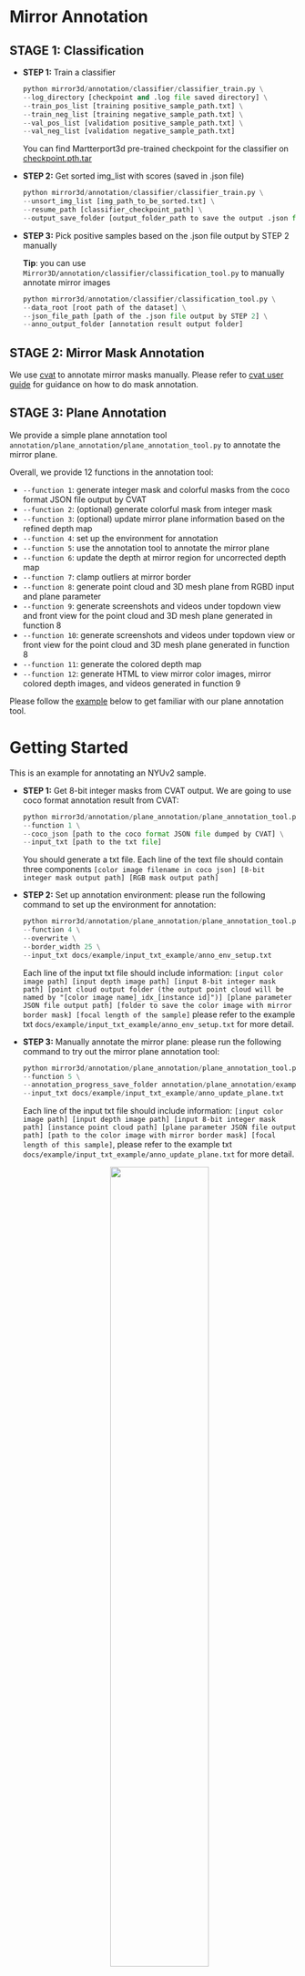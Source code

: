 
# Mirror Annotation 

## STAGE 1: Classification

- **STEP 1:**  Train a classifier 

    ```python
    python mirror3d/annotation/classifier/classifier_train.py \
    --log_directory [checkpoint and .log file saved directory] \
    --train_pos_list [training positive_sample_path.txt] \
    --train_neg_list [training negative_sample_path.txt] \
    --val_pos_list [validation positive_sample_path.txt] \
    --val_neg_list [validation negative_sample_path.txt]
    ```
    You can find Martterport3d pre-trained checkpoint for the classifier on [checkpoint.pth.tar](http://aspis.cmpt.sfu.ca/projects/mirrors/mirror3d_zip_release/classifier_checkpoint.pth.tar)

- **STEP 2:**  Get sorted img_list with scores (saved in .json file)

    ```python
    python mirror3d/annotation/classifier/classifier_train.py \
    --unsort_img_list [img_path_to_be_sorted.txt] \
    --resume_path [classifier_checkpoint_path] \
    --output_save_folder [output_folder_path to save the output .json file]
    ```
    
- **STEP 3:**  Pick positive samples based on the .json file output by STEP 2 manually
 
    **Tip**: you can use `Mirror3D/annotation/classifier/classification_tool.py` to manually annotate mirror images
    ```python
    python mirror3d/annotation/classifier/classification_tool.py \
    --data_root [root path of the dataset] \
    --json_file_path [path of the .json file output by STEP 2] \
    --anno_output_folder [annotation result output folder] 
    ```


## STAGE 2: Mirror Mask Annotation 

We use [cvat](https://github.com/dommorin/cvat) to annotate mirror masks manually. Please refer to [cvat user guide](https://github.com/dommorin/cvat/blob/master/cvat/apps/documentation/user_guide.md) for guidance on how to do mask annotation. 

## STAGE 3: Plane Annotation
    

We provide a simple plane annotation tool `annotation/plane_annotation/plane_annotation_tool.py` to annotate the mirror plane.

Overall, we provide 12 functions in the annotation tool:

- `--function 1`: generate integer mask and colorful masks from the coco format JSON file output by CVAT
- `--function 2`: (optional) generate colorful mask from integer mask
- `--function 3`: (optional) update mirror plane information based on the refined depth map
- `--function 4`: set up the environment for annotation
- `--function 5`: use the annotation tool to annotate the mirror plane
- `--function 6`: update the depth at mirror region for uncorrected depth map
- `--function 7`: clamp outliers at mirror border
- `--function 8`: generate point cloud and 3D mesh plane from RGBD input and plane parameter
- `--function 9`: generate screenshots and videos under topdown view and front view for the point cloud and 3D mesh plane generated in function 8 
- `--function 10`: generate screenshots and videos under topdown view or front view for the point cloud and 3D mesh plane generated in function 8 
- `--function 11`: generate the colored depth map
- `--function 12`: generate HTML to view mirror color images, mirror colored depth images, and videos generated in function 9


Please follow the [example](#jump) below to get familiar with our plane annotation tool.


<span id="jump"></span>
# Getting Started 


This is an example for annotating an NYUv2 sample. 

- **STEP 1:**  Get 8-bit integer masks from CVAT output. We are going to  use coco format annotation result from CVAT:

    ```python
    python mirror3d/annotation/plane_annotation/plane_annotation_tool.py \
    --function 1 \
    --coco_json [path to the coco format JSON file dumped by CVAT] \
    --input_txt [path to the txt file] 
    ```

    You should generate a txt file. Each line of the text file should contain three components `[color image filename in coco json] [8-bit integer mask output path] [RGB mask output path]`

- **STEP 2:**  Set up annotation environment: please run the following command to set up the environment for annotation:

    ```python
    python mirror3d/annotation/plane_annotation/plane_annotation_tool.py \
    --function 4 \
    --overwrite \
    --border_width 25 \
    --input_txt docs/example/input_txt_example/anno_env_setup.txt
    ```

    Each line of the input txt file should include information: `[input color image path] [input depth image path] [input 8-bit integer mask path] [point cloud output folder (the output point cloud will be named by "[color image name]_idx_[instance id]")] [plane parameter JSON file output path] [folder to save the color image with mirror border mask] [focal length of the sample]` please refer to the example txt  `docs/example/input_txt_example/anno_env_setup.txt` for more detail. 


- **STEP 3:**  Manually annotate the mirror plane: please run the following command to try out the mirror plane annotation tool:

    ```python
    python mirror3d/annotation/plane_annotation/plane_annotation_tool.py \
    --function 5 \
    --annotation_progress_save_folder annotation/plane_annotation/example/anno_progess \
    --input_txt docs/example/input_txt_example/anno_update_plane.txt
    ```

    Each line of the input txt file should include information: `[input color image path] [input depth image path] [input 8-bit integer mask path] [instance point cloud path] [plane parameter JSON file output path] [path to the color image with mirror border mask] [focal length of this sample]`, please refer to the example txt `docs/example/input_txt_example/anno_update_plane.txt` for more detail. 


    <p align="center">
      <img src="http://aspis.cmpt.sfu.ca/projects/mirrors/mirror3d_zip_release/img/step-3-new.gif" width=60%>
    </p>

    The above command in STEP 3 will open the annotation tool interface and show a point cloud. (The red points in the point cloud are the mirror reconstruction based on the original depth map, the green points are the mirror reconstruction based on the initial refined depth based on the RANSAC algorithm.) After viewing the point cloud, you will get the following options:

    ```shell
    ANNOTATION OPTION : 
    (1) t        : TRUE : initial plane parameter is correct
    (2) w        : WASTE : sample have error, can not be used (e.g., point cloud too noisy)
    (3) back n   : BACK : return n times (e.g., back 3 : give up the recent 3 annotated sample and go back)
    (4) goto n   : GOTO : goto the n the image (e.g., goto 3 : go to the third image
    (5) n        : NEXT : goto next image without annotation
    (6) a        : ADJUST: adjust one sample repeatedly
    (7) exit     : EXIT : save and exit
    ```


    If you want to adjust the mirror plane, please input option `a' (ADJUST). 

    'a ADJUST` has the following options:


    ```shell
    ADJUST ONE SAMPLE OPTION : 
    (1) f        : FINISH : update refined_sensorD/ refined_meshD/ img_info and EXIT
    (2) a        : ADJUST : adjust the plane parameter based on the current plane parameter
    (3) i        : INIT : pick 3 points to initialize the plane
    ```
    
    <p align="center">
      <img src="http://aspis.cmpt.sfu.ca/projects/mirrors/mirror3d_zip_release/img/pick-point-zoom.gif" width=60%>
    </p>

    This shows the user interface to pick 3 points to initialize the plane (option `i`). Press `shift + left click to select a point; press `shift + right-click to unselect; for more detail please refer to [Open3d instruction](http://www.open3d.org/docs/release/tutorial/visualization/interactive_visualization.html).

    <p align="center">
      <img src="http://aspis.cmpt.sfu.ca/projects/mirrors/mirror3d_zip_release/img/mesh-adjust.gif" width=60%>
    </p>
    
    This shows the user interface to adjust the plane parameter based on the current plane parameter (option `a'). To adjust the light blue plane, please follow:

    ```shell
    ADJUST ONE PLANE OPTION : 
    (1) a        : plane move left
    (2) w        : plane move up
    (3) s        : plane move down
    (4) d        : plane move right
    (5) e        : plane move closer
    (6) r        : plane move further
    (7) i        : make the plane larger
    (8) k        : make the plane smaller
    (9) j        : rotate left
    (10) l       : rotate right
    (11) o       : rotate upwards
    (12) p       : rotate downwards
    ```

    After adjustment, you can see the adjusted result. The yellow points are generated based on the adjusted mirror plane parameter. Input `f` to finish or input `a / i` to continue.


    <p align="center">
      <img src="figure/anno-tool-intro/anno-adjust.png" width=50%>
    </p>

- **STEP 4:**   Generate refined depth map: please run the following command to generate a refined depth map from the original depth map

    ```shell
    python mirror3d/annotation/plane_annotation/plane_annotation_tool.py \
    --function 6 \
    --input_txt docs/example/input_txt_example/anno_get_refD.txt
    ```

    Each line of the input txt file should include the information: `[path to depth map to refine (rawD)] [input 8-bit integer mask path] [plane parameter JSON file output path] [path to save the refined depth map (refD)] [focal length of this sample]`, please refer to the example txt `docs/example/input_txt_example/anno_get_refD.txt` for more detail. 

- **STEP 5:**  (Optional) Clamp the refined depth map gained from STEP 4:

    ```shell
    python mirror3d/annotation/plane_annotation/plane_annotation_tool.py \
    --function 7 \
    --input_txt docs/example/input_txt_example/anno_clamp_refD.txt \
    --expand_range 100 --clamp_dis 100 --border_width 25
    ```

    Each line of the input txt file should include the information: `[path to depth map to the unclamped refine (rawD)] [input 8-bit integer mask path] [plane parameter JSON file output path] [path to save the clamped refined depth map (refD)] [focal length of this sample]`, please refer to the example txt `docs/example/input_txt_example/anno_clamp_refD.txt` for more detail. 

- **STEP 6:**  Generate a video and colored depth map for verification: please run the following command to generate videos for verification. The videos contain the topdown view and front view of the point cloud. The output point cloud is generated based on the refined depth we get in STEP 4 and the source color image.

    To generate video, firstly, we need to generate the point cloud and 3D mesh plane:

    ```shell
    python mirror3d/annotation/plane_annotation/plane_annotation_tool.py \
    --function 8 \
    --input_txt docs/example/input_txt_example/verification_gen_pcd_mesh.txt
    ```

    Each line of the input txt file should include the information: `[input color image path] [input depth image path] [input 8-bit integer mask path] [plane parameter JSON path] [folder to save the output point cloud] [folder to save the output mesh plane] [focal length of this sample]`, please refer to the example txt `docs/example/input_txt_example/verification_gen_pcd_mesh.txt` for more detail. 


    Then, we are going to generate video from topdown view and front view of the 3D geometry:

    ```shell
    python mirror3d/annotation/plane_annotation/plane_annotation_tool.py \
    --function 9 \
    --above_height 3000 \
    --input_txt docs/example/input_txt_example/verification_gen_video.txt
    ```

    Each line of the input txt file should include the information: `[path to point cloud] [path to mesh plane] [screenshot output main folder]`, please refer to the example txt `docs/example/input_txt_example/verification_gen_video.txt` for more detail. 

    To better verify our annotation result, we also need to generate the colored refined depth map:

    ```shell
    python mirror3d/annotation/plane_annotation/plane_annotation_tool.py \
    --function 11 \
    --input_txt docs/example/input_txt_example/gen_colored_depth.txt
    ```

    Each line of the input txt file should include the information: `[input depth image path] [colored depth map saved path]`, please refer to the example txt `docs/example/input_txt_example/gen_colored_depth.txt` for more detail. 

- **STEP 7:**  Launch webpage to view the videos: please run the following command to launch a website to view the video and colored depth map generated in STEP 6.


    ```shell
    python mirror3d/annotation/plane_annotation/plane_annotation_tool.py \
    --function 12 \
    --input_txt docs/example/input_txt_example/verification_gen_html.txt \
    --video_num_per_page 10 \
    --html_output_folder  output/html
    ```


    Each line of the input txt file should include the information: `[sample id] [input color image path] [colored depth map saved path] [front view video path] [topdown view video path]`, please refer to the example txt `docs/example/input_txt_example/verification_gen_html.txt` for more detail. 



    <p align="center">
      <img src="http://aspis.cmpt.sfu.ca/projects/mirrors/mirror3d_zip_release/img/veri-html.gif">
    </p>

    You can see the color image, colored refined depth map, and point clouds' videos on the verification web page. Please note down the sample id manually for reannotation.  
